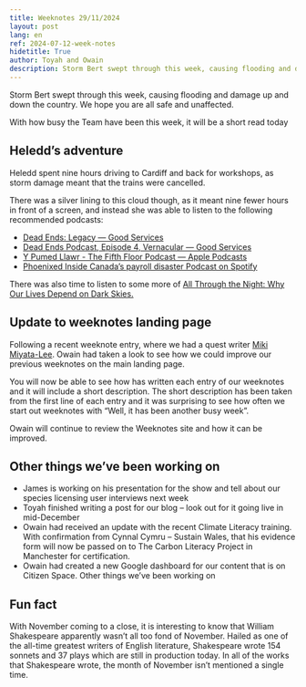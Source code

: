 ```yaml
---
title: Weeknotes 29/11/2024
layout: post
lang: en
ref: 2024-07-12-week-notes
hidetitle: True
author: Toyah and Owain
description: Storm Bert swept through this week, causing flooding and damage up and down the country. We hope you are all safe and unaffected. 
---
```

Storm Bert swept through this week, causing flooding and damage up and down the country. We hope you are all safe and unaffected. 

With how busy the Team have been this week, it will be a short read today

## Heledd’s adventure 

Heledd spent nine hours driving to Cardiff and back for workshops, as storm damage meant that the trains were cancelled.

There was a silver lining to this cloud though, as it meant nine fewer hours in front of a screen, and instead she was able to listen to the following recommended podcasts:

+ [Dead Ends: Legacy — Good Services](https://good.services/deadendspodcast/legacy)
+ [Dead Ends Podcast, Episode 4, Vernacular — Good Services](https://good.services/deadendspodcast/vernacular)
+ [Y Pumed Llawr - The Fifth Floor Podcast — Apple Podcasts](https://podcasts.apple.com/gb/podcast/y-pumed-llawr-the-fifth-floor/id1780853972)
+ [Phoenixed Inside Canada’s payroll disaster Podcast on Spotify](https://open.spotify.com/show/4LRTWaWuWsP0Z9OdfR0ufM)

There was also time to listen to some more of [All Through the Night: Why Our Lives Depend on Dark Skies.](https://soundcloud.com/harpercollinspublishers/all-through-the-night-why-our)

## Update to weeknotes landing page

Following a recent weeknote entry, where we had a quest writer [Miki Miyata-Lee](https://nrw-digital.github.io/week-notes/en/updates/2024/11/15/week-notes.html). Owain had taken a look to see how we could improve our previous weeknotes on the main landing page. 

You will now be able to see how has written each entry of our weeknotes and it will include a short description. The short description has been taken from the first line of each entry and it was surprising to see how often we start out weeknotes with “Well, it has been another busy week”. 

Owain will continue to review the Weeknotes site and how it can be improved. 

## Other things we’ve been working on

+ James is working on his presentation for the show and tell about our species licensing user interviews next week
+ Toyah finished writing a post for our blog – look out for it going live in mid-December 
+ Owain had received an update with the recent Climate Literacy training. With confirmation from Cynnal Cymru – Sustain Wales, that his evidence form will now be passed on to The Carbon Literacy Project in Manchester for certification.
+ Owain had created a new Google dashboard for our content that is on Citizen Space. 
Other things we’ve been working on

## Fun fact 

With November coming to a close, it is interesting to know that William Shakespeare apparently wasn’t all too fond of November. Hailed as one of the all-time greatest writers of English literature, Shakespeare wrote 154 sonnets and 37 plays which are still in production today. In all of the works that Shakespeare wrote, the month of November isn’t mentioned a single time.